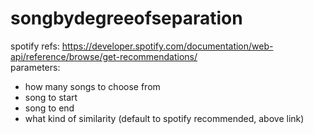 # songbydegreeofseparation
spotify refs: 
https://developer.spotify.com/documentation/web-api/reference/browse/get-recommendations/
<br />
parameters:
* how many songs to choose from
* song to start
* song to end
* what kind of similarity (default to spotify recommended, above link)
